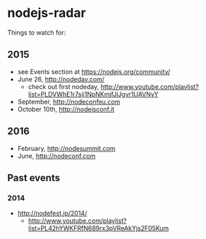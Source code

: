 # nodejs-radar

Things to watch for:

## 2015

* see Events section at https://nodejs.org/community/
* June 26, http://nodeday.com/
  * check out first nodeday, http://www.youtube.com/playlist?list=PLDVWhE1r7sji1NpNKmjfJiJgvr1UAVNyY
* September, http://nodeconfeu.com
* October 10th, http://nodejsconf.it

## 2016

* February, http://nodesummit.com
* June, http://nodeconf.com

## Past events

### 2014

* http://nodefest.jp/2014/
  * http://www.youtube.com/playlist?list=PL42hYWKFRfN689rx3pVReAkYjs2F05Kum

